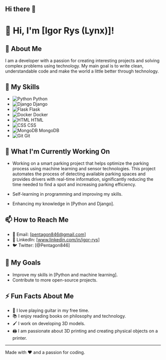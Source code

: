 ## Hi there 👋

# 👋 Hi, I'm [Igor Rys (Lynx)]!

## 📝 About Me

I am a developer with a passion for creating interesting projects and solving complex problems using technology.
My main goal is to write clean, understandable code and make the world a little better through technology.

## 🔧 My Skills

- ![Python](https://img.shields.io/badge/-Python-3776AB?style=flat&logo=python&logoColor=white) Python
- ![Django](https://img.shields.io/badge/-Django-092E20?style=flat&logo=django&logoColor=white) Django
- ![Flask](https://img.shields.io/badge/-Flask-000000?style=flat&logo=flask&logoColor=white) Flask
- ![Docker](https://img.shields.io/badge/-Docker-2496ED?style=flat&logo=docker&logoColor=white) Docker
- ![HTML](https://img.shields.io/badge/-HTML5-E34F26?style=flat&logo=html5&logoColor=white) HTML
- ![CSS](https://img.shields.io/badge/-CSS3-1572B6?style=flat&logo=css3&logoColor=white) CSS
- ![MongoDB](https://img.shields.io/badge/-MongoDB-47A248?style=flat&logo=mongodb&logoColor=white) MongoDB
- ![Git](https://img.shields.io/badge/-Git-F05032?style=flat&logo=git&logoColor=white) Git

## 🌱 What I'm Currently Working On

- Working on a smart parking project that helps optimize the parking process using machine learning and sensor technologies.
  This project automates the process of detecting available parking spaces and provides drivers with real-time information,
  significantly reducing the time needed to find a spot and increasing parking efficiency.
  
- Self-learning in programming and improving my skills.
  
- Enhancing my knowledge in [Python and Django].

## 📫 How to Reach Me

- 📧 Email: [pentagon846@gmail.com]
- 💼 LinkedIn: [www.linkedin.com/in/igor-rys]
- 🐦 Twitter: [@Pentagon846]

## 🎯 My Goals

- Improve my skills in [Python and machine learning].
- Contribute to more open-source projects.

## ⚡ Fun Facts About Me

- 🎸 I love playing guitar in my free time.
- 📚 I enjoy reading books on philosophy and technology.
- 🖌️ I work on developing 3D models.
- 🖨️ I am passionate about 3D printing and creating physical objects on a printer.

---

Made with ❤️ and a passion for coding.
